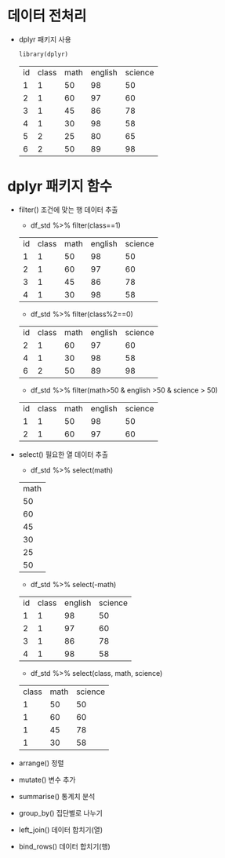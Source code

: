 # 데이터 전처리

 * dplyr 패키지 사용
    
    ~~~html
    library(dplyr)
    ~~~
    
    ||||||
    |:-|:-|:-|:-|:-|
    |id|class|math|english|science|
    |1   |1   |50   |98   |50   |
    |2   |1   |60   |97   |60   |
    |3   |1   |45   |86   |78   |
    |4   |1   |30   |98   |58   |
    |5   |2   |25   |80   |65   |
    |6   |2   |50   |89   |98   |
    
# dplyr 패키지 함수

* filter() 조건에 맞는 행 데이터 추출

   - df_std %>% filter(class==1)
    
    
   ||||||
   |:-|:-|:-|:-|:-|
   |id|class|math|english|science|
   |1   |1   |50   |98   |50   |
   |2   |1   |60   |97   |60   |
   |3   |1   |45   |86   |78   |
   |4   |1   |30   |98   |58   |
   
   - df_std %>% filter(class%2==0)
    
    
    ||||||
    |:-|:-|:-|:-|:-|
    |id|class|math|english|science|
    |2   |1   |60   |97   |60   |
    |4   |1   |30   |98   |58   |
    |6   |2   |50   |89   |98   |
    
   - df_std %>% filter(math>50 & english >50 & science > 50)
   
    ||||||
    |:-|:-|:-|:-|:-|
    |id|class|math|english|science|
    |1   |1   |50   |98   |50   |
    |2   |1   |60   |97   |60   |
    
    
* select() 필요한 열 데이터 추출

    - df_std %>% select(math)

    ||
    |:-|
    |math|
    |50   |
    |60   |
    |45   |
    |30   |
    |25   |
    |50   |
    
    - df_std %>% select(-math)

   |||||
   |:-|:-|:-|:-|
   |id|class|english|science|
   |1   |1     |98   |50   |
   |2   |1     |97   |60   |
   |3   |1     |86   |78   |
   |4   |1     |98   |58   |
   
   - df_std %>% select(class, math, science)

   ||||
   |:-|:-|:-|
   |class|math|science|
   |1   |50 |50   |
   |1   |60 |60   |
   |1   |45 |78   |
   |1   |30 |58   |

* arrange() 정렬

* mutate() 변수 추가

* summarise() 통계치 분석

* group_by() 집단별로 나누기

* left_join() 데이터 합치기(열)

* bind_rows() 데이터 합치기(행)

